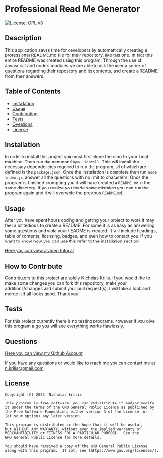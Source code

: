 
  # Professional Read Me Generator

  [![License: GPL v3](https://img.shields.io/badge/License-GPLv3-blue.svg)](https://www.gnu.org/licenses/gpl-3.0)

  ## Description
  
  This application saves time for developers by automattically creating a professional README.md file for their repository, like this one. In fact this entire README was created using this program. Through the use of Javascript and nodejs modules we are able to ask the user a series of questions regarding their repository and its contents, and create a README from their answers.
  
  ## Table of Contents
  
  - [Installation](#installation)
  - [Usage](#usage)
  - [Contributing](#how-to-contribute)
  - [Tests](#tests)
  - [Qyestions](#questions)
  - [License](#license)
  
  ## Installation
  In order to install this project you must first clone the repo to your local machine. Then run the command `npm -install`. This will install the necessary dependencies required to run the program, all of which are defined in the `package.json`. Once the installation is complete then run `node index.js`, answer all the questions with no limit to characters. Once the program is finished prompting you it will have created a `README.md` in the same directory. If you realize you made some mistakes you can run the program again and it will overwrite the previous `README.md`.
  ## Usage
  After you have spent hours coding and getting your project to work it may feel a bit tedious to create a README. For some it is as easy as answering some questions and viola your README is created. It will include headings, table of contents, licensing, badges, and even how to contact you. If you want to know how you can use this refer to [the installation section](#installation) 
  
  [Here you can view a video tutorial](https://drive.google.com/file/d/1a-182CVXuLqokpy1JHm_NH3zZz9AeizG/view?usp=sharing)
  
  ## How to Contribute
  Contributors to this project are solely Nicholas Krilis. If you would like to make some changes you can fork this repository, make your additions/changes and submit your pull request(s). I will take a look and merge it if all looks good. Thank you!
  ## Tests
  For this project currently there is no testing programs, however if you give this program a go you will see everything works flawlessly.
  ## Questions
  [Here you can view my Github Account](https://github.com/nkrilis)

  If you have any questions or would like to reach me you can contact me at [n.krilis@gmail.com](mailto:n.krilis@gmail.com?subject=[GitHub]%20Source%20Han%20Sans)

  ## License

    Copyright (C) 2022  Nicholas Krilis

    This program is free software: you can redistribute it and/or modify
    it under the terms of the GNU General Public License as published by
    the Free Software Foundation, either version 3 of the License, or
    (at your option) any later version.

    This program is distributed in the hope that it will be useful,
    but WITHOUT ANY WARRANTY; without even the implied warranty of
    MERCHANTABILITY or FITNESS FOR A PARTICULAR PURPOSE.  See the
    GNU General Public License for more details.

    You should have received a copy of the GNU General Public License
    along with this program.  If not, see [https://www.gnu.org/licenses/].
    
  
